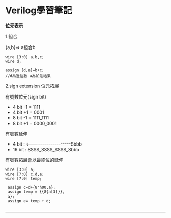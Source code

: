# Verilog學習筆記
**位元表示** 

1.組合  

{a,b}=> a組合b
 ```
 wire [3:0] a,b,c;
 wire d;
 
 assign {d,a}=b+c;
 //d為近位數 a為加法結果
 ```
 
 2.sign extension 位元拓展  
 
 有號數位元(sign bit)  
 * 4 bit -1 = 1111
 * 4 bit +1 = 0001
 * 8 bit -1 = 1111_1111
 * 8 bit +1 = 0000_0001  
 
 有號數延伸  
 
 * 4 bit  : <-------------------Sbbb  
 * 16 bit : SSSS_SSSS_SSSS_Sbbb 
 
 有號數拓展會以最終位的延伸
 ```
 wire [3:0] a;
 wire [7:0] c,d,e;
 wire [7:0] temp;
 
  assign c=d+{8'h00,a};
  assign temp = {{8{a[3]}},
  a};
  assign e= temp + d;
 
 
 ```
 
 ---------------------------- 
